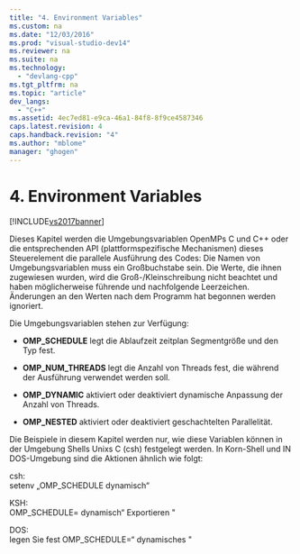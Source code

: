 ```yaml
---
title: "4. Environment Variables"
ms.custom: na
ms.date: "12/03/2016"
ms.prod: "visual-studio-dev14"
ms.reviewer: na
ms.suite: na
ms.technology: 
  - "devlang-cpp"
ms.tgt_pltfrm: na
ms.topic: "article"
dev_langs: 
  - "C++"
ms.assetid: 4ec7ed81-e9ca-46a1-84f8-8f9ce4587346
caps.latest.revision: 4
caps.handback.revision: "4"
ms.author: "mblome"
manager: "ghogen"
---
```

# 4. Environment Variables
[!INCLUDE[vs2017banner](../../assembler/inline/includes/vs2017banner.md)]

Dieses Kapitel werden die Umgebungsvariablen OpenMPs C und C\+\+ oder die entsprechenden API \(plattformspezifische Mechanismen\) dieses Steuerelement die parallele Ausführung des Codes:  Die Namen von Umgebungsvariablen muss ein Großbuchstabe sein.  Die Werte, die ihnen zugewiesen wurden, wird die Groß\-\/Kleinschreibung nicht beachtet und haben möglicherweise führende und nachfolgende Leerzeichen.  Änderungen an den Werten nach dem Programm hat begonnen werden ignoriert.  
  
 Die Umgebungsvariablen stehen zur Verfügung:  
  
-   **OMP\_SCHEDULE** legt die Ablaufzeit zeitplan Segmentgröße und den Typ fest.  
  
-   **OMP\_NUM\_THREADS** legt die Anzahl von Threads fest, die während der Ausführung verwendet werden soll.  
  
-   **OMP\_DYNAMIC** aktiviert oder deaktiviert dynamische Anpassung der Anzahl von Threads.  
  
-   **OMP\_NESTED** aktiviert oder deaktiviert geschachtelten Parallelität.  
  
 Die Beispiele in diesem Kapitel werden nur, wie diese Variablen können in der Umgebung Shells Unixs C \(csh\) festgelegt werden.  In Korn\-Shell und IN DOS\-Umgebung sind die Aktionen ähnlich wie folgt:  
  
 csh:  
 setenv „OMP\_SCHEDULE dynamisch“  
  
 KSH:  
 OMP\_SCHEDULE\= dynamisch“ Exportieren "  
  
 DOS:  
 legen Sie fest OMP\_SCHEDULE\=“ dynamisches "